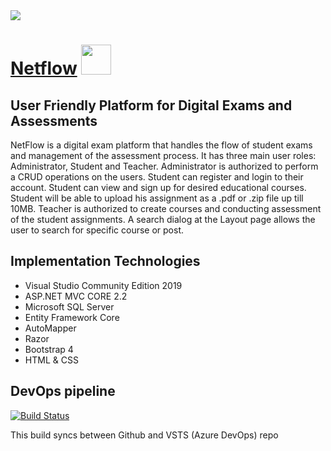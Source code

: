 <div>
    <img src="https://mihailtanev.blob.core.windows.net/netflow/netflow.PNG?sp=r&st=2019-07-12T14:39:42Z&se=2019-07-12T22:39:42Z&spr=https&sv=2018-03-28&sig=3LvRIDmKP4Qki0TVnLDglYHP2fA%2BK9Eh7%2FqvT80RHu4%3D&sr=b" />
</div>	


# [Netflow](https://netflow-core.azurewebsites.net/)  <img src="https://mihailtanev.blob.core.windows.net/netflow/netflow.PNG?sp=r&st=2019-07-25T17:00:35Z&se=2019-07-26T01:00:35Z&spr=https&sv=2018-03-28&sig=o2Bcqr%2FZB4JWHVJ8iIoc%2FUoCkzYeZmGvd%2BAhA8Zp6jk%3D&sr=b" width="48px" height="48px" />

## User Friendly Platform for Digital Exams and Assessments
NetFlow is a digital exam platform that handles the flow of student exams and management of the assessment process.
It has three main user roles: Administrator, Student and Teacher. Administrator is authorized to perform a CRUD operations on the users. 
Student can register and login to their account. Student can view and sign up for desired educational courses. Student will be able
to upload his assignment as a .pdf or .zip file up till 10MB. Teacher is authorized to create courses and conducting assessment of
the student assignments. A search dialog at the Layout page allows the user to search for specific course or post.

## Implementation Technologies

-  Visual Studio Community Edition 2019
-  ASP.NET MVC CORE 2.2
-  Microsoft SQL Server
-  Entity Framework Core
-  AutoMapper
-  Razor
-  Bootstrap 4
-  HTML & CSS

## DevOps pipeline

[![Build Status](https://dev.azure.com/mihailvtanev/NetFlow/_apis/build/status/NetFlow-CI?branchName=master)](https://dev.azure.com/mihailvtanev/NetFlow/_build/latest?definitionId=14&branchName=master)

This build syncs between Github and VSTS (Azure DevOps) repo